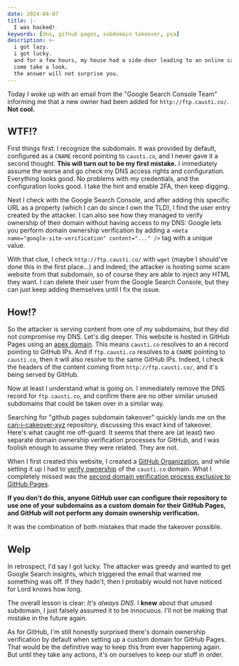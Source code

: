 ```yaml
---
date: 2024-04-07
title: |-
  I was hacked!
keywords: [dns, github pages, subdomain takeover, psa]
description: >-
  i got lazy.
  i got lucky.
  and for a few hours, my house had a side-door leading to an online casino.
  come take a look.
  the answer will not surprise you.
---
```

Today I woke up with an email from the "Google Search Console Team" informing me that a new owner had been added for `http://ftp.causti.co/`. **Not cool.**

## WTF!?

First things first: I recognize the subdomain. It was provided by default, configured as a `CNAME` record pointing to `causti.co`, and I never gave it a second thought. **This will turn out to be my first mistake.** I immediately assume the worse and go check my DNS access rights and configuration. Everything looks good. No problems with my credentials, and the configuration looks good. I take the hint and enable 2FA, then keep digging.

Next I check with the Google Search Console, and after adding this specific URL as a property (which I can do since I own the TLD), I find the user entry created by the attacker. I can also see how they managed to verify ownership of their domain without having access to my DNS: Google lets you perform domain ownership verification by adding a `<meta name="google-site-verification" content="..." />` tag with a unique value.

With that clue, I check `http://ftp.causti.co/` with `wget` (maybe I should've done this in the first place...) and indeed, the attacker is hosting some scam website from that subdomain, so of course they are able to inject any HTML they want. I can delete their user from the Google Search Console, but they can just keep adding themselves until I fix the issue.

## How!?

So the attacker is serving content from one of my subdomains, but they did not compromise my DNS. Let's dig deeper. This website is hosted in GitHub Pages using an [apex domain](https://docs.github.com/en/pages/configuring-a-custom-domain-for-your-github-pages-site/managing-a-custom-domain-for-your-github-pages-site#configuring-an-apex-domain). This means `causti.co` resolves to an `A` record pointing to GitHub IPs. And if `ftp.causti.co` resolves to a `CNAME` pointing to `causti.co`, then it will also resolve to the same GitHub IPs. Indeed, I check the headers of the content coming from `http://ftp.causti.co/`, and it's being served by GitHub.

Now at least I understand what is going on. I immediately remove the DNS record for `ftp.causti.co`, and confirm there are no other similar unused subdomains that could be taken over in a similar way.

Searching for "github pages subdomain takeover" quickly lands me on the [can-i-cakeover-xyz](https://github.com/EdOverflow/can-i-take-over-xyz/issues/68) repository, discussing this exact kind of takeover. Here's what caught me off-guard: It seems that there are (at least) two separate domain ownership verification processes for GitHub, and I was foolish enough to assume they were related. They are not.

When I first created this website, I created a [GitHub Organization](https://github.com/causti-co), and while setting it up I had to [verify ownership](https://docs.github.com/en/organizations/managing-organization-settings/verifying-or-approving-a-domain-for-your-organization) of the `causti.co` domain. What I completely missed was the [second domain verification process exclusive to GitHub Pages](https://docs.github.com/en/pages/configuring-a-custom-domain-for-your-github-pages-site/verifying-your-custom-domain-for-github-pages#verifying-a-domain-for-your-organization-site).

**If you don't do this, anyone GitHub user can configure their repository to use one of your subdomains as a custom domain for their GitHub Pages, and GitHub will not perform any domain ownership verification.**

It was the combination of both mistakes that made the takeover possible.

## Welp

In retrospect, I'd say I got lucky. The attacker was greedy and wanted to get Google Search insights, which triggered the email that warned me something was off. If they hadn't, then I probably would not have noticed for Lord knows how long.

The overall lesson is clear: _It's always DNS_. I **knew** about that unused subdomain, I just falsely assumed it to be innocuous. I'll not be making that mistake in the future again.

As for GitHub, I'm still honestly surprised there's domain ownership verification by default when setting up a custom domain for GitHub Pages. That would be the definitive way to keep this from ever happening again. But until they take any actions, it's on ourselves to keep our stuff in order.